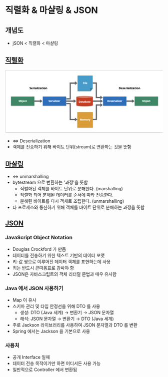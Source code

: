 <!-- markdownlint-disable MD033 -->
# 직렬화 & 마샬링 & JSON

## 개념도

* jSON < 직렬화 < 마샬링

## [직렬화](https://ko.wikipedia.org/wiki/%EC%A7%81%EB%A0%AC%ED%99%94)

<img src="serialize.png" alt="serialize" />

* <=> Deserialization
* 객체를 전송하기 위해 바이트 단위(stream)로 변환하는 것을 뜻함

## [마샬링](https://ko.wikipedia.org/wiki/%EB%A7%88%EC%83%AC%EB%A7%81_(%EC%BB%B4%ED%93%A8%ED%84%B0_%EA%B3%BC%ED%95%99))

* <=> unmarshalling
* bytestream 으로 변환하는 '과정'을 뜻함
  * 직렬화된 객체를 바이트 단위로 분해한다. (marshalling)
  * 직렬화 되어 분해된 데이터를 순서에 따라 전송한다.
  * 분해된 바이트를 다시 객체로 조립한다. (unmarshalling)
* 타 프로세스와 통신하기 위해 객체를 바이트 단위로 분해하는 과정을 뜻함

## [JSON](https://developer.mozilla.org/ko/docs/Learn/JavaScript/Objects/JSON)

### JavaScript Object Notation

* Douglas Crockford 가 만듬 
* 데이터를 전송하기 위한 텍스트 기반의 데이터 포맷
* 키-값 쌍으로 이루어진 데이터 객체를 표현하는데 사용
* 키는 반드시 큰따옴표로 감싸야 함
* JSON은 자바스크립트의 객체 리터럴 문법과 매우 유사함

### Java 에서 JSON 사용하기

* Map 이 유사
* 스키마 관리 및 타입 안정선을 위해 DTO 를 사용
  * 생성: DTO (Java 세계) → 변환기 → JSON 문자열
  * 해석: JSON 문자열 → 변환기 → DTO (Java 세계)
* 주로 Jackson 라이브러리를 사용하여 JSON 문자열과 DTO 를 변환
* Spring 에서는 Jackson 을 기본으로 사용

### 사용처

* 공개 Interface 일때
* 데이터 전송 목적이기만 하면 어디서든 사용 가능
* 일반적으로 Controller 에서 변환됨